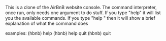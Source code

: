 This is a clone of the AirBnB website console.
The command interpreter, once run, only needs one argument to do stuff. 
If you type "help" it will list you the available commands. If you type 
"help <cmd>" then it will show a brief explanation of what the command does

examples:
(hbnb) help
(hbnb) help quit
(hbnb) quit
